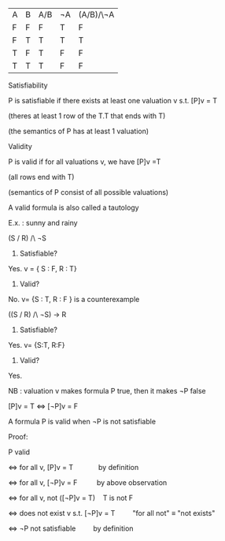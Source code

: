 |     |     |      |     |            |
| --- | --- | ---- | --- | ---------- |
| A   | B   | A\/B | ¬A  | (A\/B)/\¬A |
| F   | F   | F    | T   | F          |
| F   | T   | T    | T   | T          |
| T   | F   | T    | F   | F          |
| T   | T   | T    | F   | F          |

Satisfiability

P is satisfiable if there exists at least one valuation v s.t. [P]v = T

(theres at least 1 row of the T.T that ends with T)

(the semantics of P has at least 1 valuation)

Validity

P is valid if for all valuations v, we have [P]v =T

(all rows end with T)

(semantics of P consist of all possible valuations)

A valid formula is also called a tautology

E.x. : sunny and rainy

(S \/ R) /\ ¬S

1. Satisfiable?

Yes. v = { S : F, R : T}

1. Valid?

No. v= {S : T, R : F } is a counterexample

((S \/ R) /\ ¬S) -> R

1. Satisfiable?

Yes. v= {S:T, R:F}

1. Valid?

Yes.

NB : valuation v makes formula P true, then it makes ¬P false

[P]v = T <=> [¬P]v = F

A formula P is valid when ¬P is not satisfiable

Proof:

P valid

<=> for all v, [P]v = T             by definition

<=> for all v, [¬P]v = F          by above observation

<=> for all v, not ([¬P]v = T)    T is not F

<=> does not exist v s.t. [¬P]v = T         "for all not" ≡ "not exists"

<=> ¬P not satisfiable         by definition